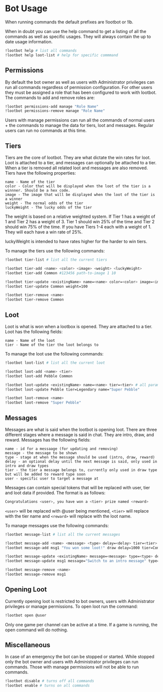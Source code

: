 # Bot Usage

When running commands the default prefixes are !lootbot or !lb.

When in doubt you can use the help command to get a listing of all the commands as well as specific usages. They will always contain the up to date usage information.

```bash
!lootbot help # list all commands
!lootbot help loot-list # help for specific commmand
```

## Permissions

By default the bot owner as well as users with Administrator privileges can run all commands regardless of permission configuration. For other users they must be assigned a role that has been configured to work with lootbot. The commands to add and remove roles are:

```bash
!lootbot permissions-add manage "Role Name"
!lootbot permissions-remove manage "Role Name"
```

Users with manage permissions can run all the commands of normal users + the commands to manage the data for tiers, loot and messages. Regular users can run no commands at this time.

## Tiers

Tiers are the core of lootbot. They are what dictate the win rates for loot. Loot is attached to a tier, and messages can optionally be attached to a tier. When a tier is removed all related loot and messages are also removed. Tiers have the following properties:

```
name - Name of the tier
color - Color that will be displayed when the loot of the tier is a winnner. Should be a hex code.
image - The image that will be displayed when the loot of the tier is a winner
weight - The normal odds of the tier
luckyWeight - The lucky odds of the tier
```

The weight is based on a relative weighted system.  If Tier 1 has a weight of 1 and Tier 2 has a weight of 3.  Tier 1 should win 25% of the time and Tier 2 should win 75% of the time.  If you have Tiers 1-4 each with a weight of 1.  They will each have a win rate of 25%.

luckyWeight is intended to have rates higher for the harder to win tiers.

To manage the tiers use the following commands:

```bash
!lootbot tier-list # list all the current tiers

!lootbot tier-add <name> <color> <image> <weight> <luckyWeight>
!lootbot tier-add Common #123456 path-to-image 1 10

!lootbot tier-update <existingName> name=<name> color=<color> image=<image> weight=<weight> luckyWeight=<luckyWeight> # all parameters with = are optional and can be added in any order
!lootbot tier-update Common weight=100

!lootbot tier-remove <name>
!lootbot tier-remove Common
```

## Loot

Loot is what is won when a lootbox is opened. They are attached to a tier. Loot has the following fields:

```
name - Name of the loot
tier - Name of the tier the loot belongs to
```

To manage the loot use the following commands:

```bash
!lootbot loot-list # list all the current loot

!lootbot loot-add <name> <tier>
!lootbot loot-add Pebble Common

!lootbot loot-update <existingName> name=<name> tier=<tier> # all parameters with = are optional and can be added in any order
!lootbot loot-update Pebble tier=Legendary name="Super Pebble"

!lootbot loot-remove <name>
!lootbot loot-remove "Super Pebble"
```

## Messages

Messages are what is said when the lootbot is opening loot. There are three different stages where a message is said in chat. They are intro, draw, and reward. Messages has the following fields:

```
name - id for a messaage (for updating and removing)
message - the message to be shown
type - stage at when the message should be used (intro, draw, reward)
delay - an optional delay until the next message is said, only used in intro and draw types
tier - the tier a message belongs to, currently only used in draw type but will be added to reward type soon
user - specific user to target a message at
```

Messages can contain special tokens that will be replaced with user, tier and loot data if provided. The format is as follows:

```bash
Congratulations <user>, you have won a <tier> prize named <reward>
```

`<user>` will be replaced with @user being mentioned, `<tier>` will replace with the tier name and `<reward>` will replace with the loot name.

To manage messages use the following commands:

```bash
!lootbot message-list # list all the current messages

!lootbot message-add <name> <message> <type> delay=<delay> tier=<tier> user=<user> # all paramters with = are optional and can be added in any order
!lootbot message-add msg1 "You won some loot!" draw delay=1000 tier=Common user=@user

!lootbot message-update <existingName> message=<message> type=<type> delay=<delay> tier=<tier> user=<user> # all paramters with = are optional and can be added in any order
!lootbot message-update msg1 message="Switch to an intro message" type=intro

!lootbot message-remove <name>
!lootbot message-remove msg1
```

## Opening Loot

Currently opening loot is restricted to bot owners, users with Administrator privileges or manage permissions. To open loot run the command:

```bash
!lootbot open @user
```

Only one game per channel can be active at a time. If a game is running, the open command will do nothing.

## Miscellaneous

In case of an emergency the bot can be stopped or started. While stopped only the bot owner and users with Administrator privileges can run commands. Those with manage permissions will not be able to run commands.

```bash
!lootbot disable # turns off all commands
!lootbot enable # turns on all commands
```
